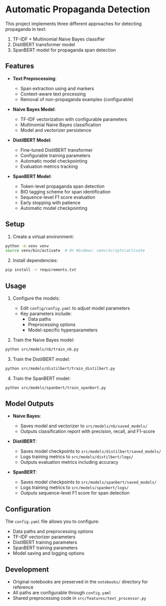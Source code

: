 # Automatic Propaganda Detection

This project implements three different approaches for detecting propaganda in text:
1. TF-IDF + Multinomial Naive Bayes classifier
2. DistilBERT transformer model
3. SpanBERT model for propaganda span detection

## Features

- **Text Preprocessing**:
  - Span extraction using <BOS> and <EOS> markers
  - Context-aware text processing
  - Removal of non-propaganda examples (configurable)

- **Naive Bayes Model**:
  - TF-IDF vectorization with configurable parameters
  - Multinomial Naive Bayes classification
  - Model and vectorizer persistence

- **DistilBERT Model**:
  - Fine-tuned DistilBERT transformer
  - Configurable training parameters
  - Automatic model checkpointing
  - Evaluation metrics tracking

- **SpanBERT Model**:
  - Token-level propaganda span detection
  - BIO tagging scheme for span identification
  - Sequence-level F1 score evaluation
  - Early stopping with patience
  - Automatic model checkpointing

## Setup

1. Create a virtual environment:
```bash
python -m venv venv
source venv/bin/activate  # On Windows: venv\Scripts\activate
```

2. Install dependencies:
```bash
pip install -r requirements.txt
```

## Usage

1. Configure the models:
   - Edit `config/config.yaml` to adjust model parameters
   - Key parameters include:
     - Data paths
     - Preprocessing options
     - Model-specific hyperparameters

2. Train the Naive Bayes model:
```bash
python src/models/nb/train_nb.py
```

3. Train the DistilBERT model:
```bash
python src/models/distilbert/train_distilbert.py
```

4. Train the SpanBERT model:
```bash
python src/models/spanbert/train_spanbert.py
```

## Model Outputs

- **Naive Bayes**:
  - Saves model and vectorizer to `src/models/nb/saved_models/`
  - Outputs classification report with precision, recall, and F1-score

- **DistilBERT**:
  - Saves model checkpoints to `src/models/distilbert/saved_models/`
  - Logs training metrics to `src/models/distilbert/logs/`
  - Outputs evaluation metrics including accuracy

- **SpanBERT**:
  - Saves model checkpoints to `src/models/spanbert/saved_models/`
  - Logs training metrics to `src/models/spanbert/logs/`
  - Outputs sequence-level F1 score for span detection

## Configuration

The `config.yaml` file allows you to configure:
- Data paths and preprocessing options
- TF-IDF vectorizer parameters
- DistilBERT training parameters
- SpanBERT training parameters
- Model saving and logging options

## Development

- Original notebooks are preserved in the `notebooks/` directory for reference
- All paths are configurable through `config.yaml`
- Shared preprocessing code in `src/features/text_processor.py` 